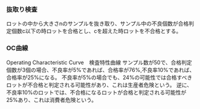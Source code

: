 ### 抜取り検査
ロットの中から大きさnのサンプルを抜き取り、サンプル中の不良個数が合格判定個数c以下の時ロットを合格とし、cを超えた時ロットを不合格とする。

### OC曲線
Operating Characteristic Curve　検査特性曲線
サンプル数が50で、合格判定個数が3個の場合、不良率が5%であれば、合格率が76%,不良率10%であれば、合格率が25%になる。
不良率が5%の場合でも、24%の可能性では合格すべきロットが不合格と判定される可能性があり、これは生産者危険という。
逆に、不良率10%のロットでは、不合格になるロットが合格と判定される可能性が25%あり、これは消費者危険という。